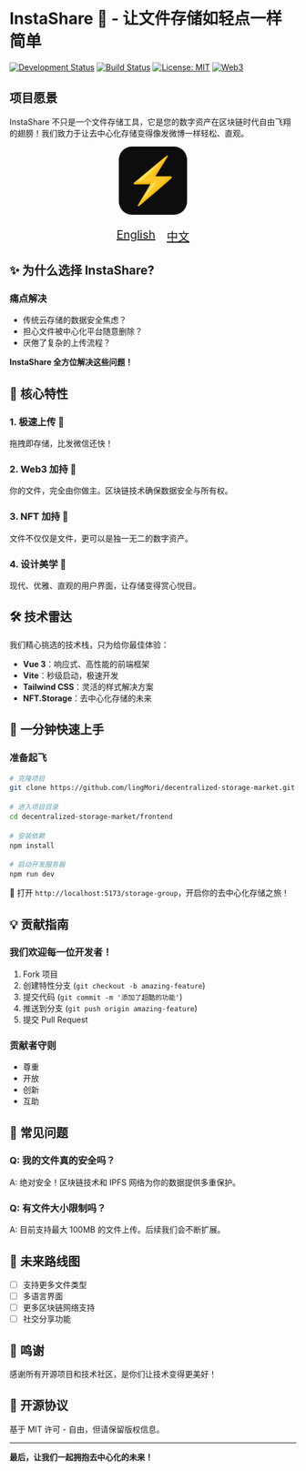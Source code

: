 # InstaShare 🚀 - 让文件存储如轻点一样简单
[![Development Status](https://img.shields.io/badge/status-active-green.svg)](https://github.com/your-username/instashare)
[![Build Status](https://img.shields.io/badge/build-passing-brightgreen.svg)]()
[![License: MIT](https://img.shields.io/badge/License-MIT-yellow.svg)](https://opensource.org/licenses/MIT)
[![Web3](https://img.shields.io/badge/Web3-Enabled-blue.svg)]()
## 项目愿景

InstaShare 不只是一个文件存储工具，它是您的数字资产在区块链时代自由飞翔的翅膀！我们致力于让去中心化存储变得像发微博一样轻松、直观。

<div align="center">
  <img src="frontend/public/icons/icon-150x150.png" width="120" alt="InstaShare Logo"/>
</div>

<div align="center" style="display: flex; justify-content: center; gap: 20px; margin: 20px 0; font-size: 20px;">
    <a href="readme.md">
        English
    </a>
    <a href="readme_cn.md" >
        中文
    </a>
</div>

## ✨ 为什么选择 InstaShare?

### 痛点解决

- 传统云存储的数据安全焦虑？
- 担心文件被中心化平台随意删除？
- 厌倦了复杂的上传流程？

**InstaShare 全方位解决这些问题！**

## 🌟 核心特性

### 1. 极速上传 🚀
拖拽即存储，比发微信还快！

### 2. Web3 加持 🔗
你的文件，完全由你做主。区块链技术确保数据安全与所有权。

### 3. NFT 加持 🎨
文件不仅仅是文件，更可以是独一无二的数字资产。

### 4. 设计美学 💅
现代、优雅、直观的用户界面，让存储变得赏心悦目。

## 🛠 技术雷达

我们精心挑选的技术栈，只为给你最佳体验：

- **Vue 3**：响应式、高性能的前端框架
- **Vite**：秒级启动，极速开发
- **Tailwind CSS**：灵活的样式解决方案
- **NFT.Storage**：去中心化存储的未来

## 🚀 一分钟快速上手

### 准备起飞

```bash
# 克隆项目
git clone https://github.com/lingMori/decentralized-storage-market.git

# 进入项目目录
cd decentralized-storage-market/frontend

# 安装依赖
npm install

# 启动开发服务器
npm run dev
```

🎉 打开 `http://localhost:5173/storage-group`，开启你的去中心化存储之旅！

## 💡 贡献指南

### 我们欢迎每一位开发者！

1. Fork 项目
2. 创建特性分支 (`git checkout -b amazing-feature`)
3. 提交代码 (`git commit -m '添加了超酷的功能'`)
4. 推送到分支 (`git push origin amazing-feature`)
5. 提交 Pull Request

### 贡献者守则

- 尊重
- 开放
- 创新
- 互助

## 🤔 常见问题

### Q: 我的文件真的安全吗？
A: 绝对安全！区块链技术和 IPFS 网络为你的数据提供多重保护。

### Q: 有文件大小限制吗？
A: 目前支持最大 100MB 的文件上传。后续我们会不断扩展。

## 🌈 未来路线图

- [ ] 支持更多文件类型
- [ ] 多语言界面
- [ ] 更多区块链网络支持
- [ ] 社交分享功能

## 🤝 鸣谢

感谢所有开源项目和技术社区，是你们让技术变得更美好！

## 📄 开源协议

基于 MIT 许可 - 自由，但请保留版权信息。

---

**最后，让我们一起拥抱去中心化的未来！**
